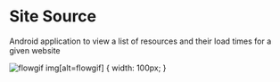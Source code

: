 Site Source
===========

Android application to view a list of resources and their load times for a given website

![flowgif](/images/flow.gif)
img[alt=flowgif] { width: 100px; }